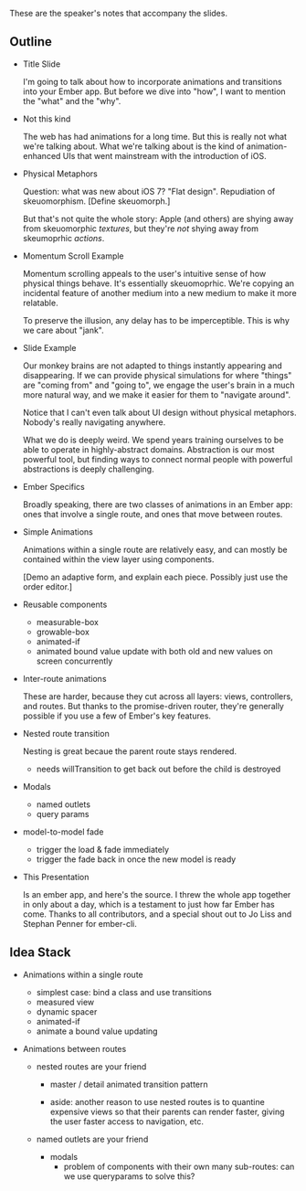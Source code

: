 These are the speaker's notes that accompany the slides.

Outline
-------

- Title Slide

  I'm going to talk about how to incorporate animations and
  transitions into your Ember app. But before we dive into "how", I
  want to mention the "what" and the "why".

- Not this kind

  The web has had animations for a long time. But this is really not
  what we're talking about. What we're talking about is the kind of
  animation-enhanced UIs that went mainstream with the introduction of
  iOS.

- Physical Metaphors

  Question: what was new about iOS 7? "Flat design". Repudiation of
  skeuomorphism. [Define skeuomorph.]

  But that's not quite the whole story: Apple (and others) are shying
  away from skeuomorphic *textures*, but they're *not* shying away
  from skeumoprhic *actions*.

- Momentum Scroll Example

  Momentum scrolling appeals to the user's intuitive sense of how
  physical things behave. It's essentially skeuomoprhic. We're copying
  an incidental feature of another medium into a new medium to make it
  more relatable.

  To preserve the illusion, any delay has to be imperceptible. This is
  why we care about "jank".

- Slide Example

  Our monkey brains are not adapted to things instantly appearing and
  disappearing. If we can provide physical simulations for where
  "things" are "coming from" and "going to", we engage the user's
  brain in a much more natural way, and we make it easier for them to
  "navigate around".

  Notice that I can't even talk about UI design without physical
  metaphors. Nobody's really navigating anywhere. 

  What we do is deeply weird. We spend years training ourselves to be
  able to operate in highly-abstract domains. Abstraction is our most
  powerful tool, but finding ways to connect normal people with
  powerful abstractions is deeply challenging.

- Ember Specifics

  Broadly speaking, there are two classes of animations in an Ember
  app: ones that involve a single route, and ones that move between
  routes. 

- Simple Animations

  Animations within a single route are relatively easy, and can mostly
  be contained within the view layer using components.

  [Demo an adaptive form, and explain each piece. Possibly just use the order editor.]

- Reusable components

  - measurable-box
  - growable-box
  - animated-if
  - animated bound value update with both old and new values on screen concurrently

- Inter-route animations

  These are harder, because they cut across all layers: views,
  controllers, and routes. But thanks to the promise-driven router,
  they're generally possible if you use a few of Ember's key features.

- Nested route transition

  Nesting is great becaue the parent route stays rendered.

  - needs willTransition to get back out before the child is destroyed

- Modals

  - named outlets
  - query params

- model-to-model fade

  - trigger the load & fade immediately
  - trigger the fade back in once the new model is ready

  

- This Presentation

  Is an ember app, and here's the source. I threw the whole app
  together in only about a day, which is a testament to just how far
  Ember has come. Thanks to all contributors, and a special shout out
  to Jo Liss and Stephan Penner for ember-cli.

Idea Stack
----------

- Animations within a single route
  - simplest case: bind a class and use transitions
  - measured view
  - dynamic spacer
  - animated-if
  - animate a bound value updating

- Animations between routes
  - nested routes are your friend
    - master / detail animated transition pattern

    - aside: another reason to use nested routes is to quantine
      expensive views so that their parents can render faster, giving
      the user faster access to navigation, etc.

  - named outlets are your friend
    - modals
      - problem of components with their own many sub-routes: can we use queryparams to solve this?
